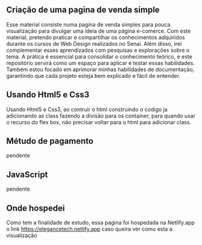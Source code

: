 
## Criação de uma pagina de venda simple   ##


Esse material consiste numa pagina de venda simples para pouca visualização para divulgar uma ideia de uma página e-comerce. Com este material, pretendo praticar e compartilhar os conhecimentos adquiridos durante os cursos de Web Design realizados no Senai. Além disso, irei complementar esses aprendizados com pesquisas e explorações sobre o tema. A prática é essencial para consolidar o conhecimento teórico, e este repositório servirá como um espaço para aplicar e testar essas habilidades. Também estou focado em aprimorar minhas habilidades de documentação, garantindo que cada projeto esteja bem explicado e fácil de entender.

## Usando Html5 e Css3 ##

 Usando Html5 e Css3, ao contruir o html construindo o codigo ja adicionando as class fazendo a divisão para os container, para quando usar o recurso do flex box, não precisar voltar para o html para adicionar class.

## Métudo de pagamento ##
pendente


## JavaScript ##
pendente

## Onde hospedei ##
Como tem a finalidade de estudo, essa pagina foi hospedada na Netlify.app 
o link https://elegancetech.netlify.app
caso queira ver como esta a visualização 


 
